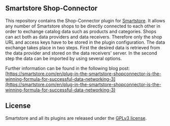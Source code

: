 ## Smartstore Shop-Connector

This repository contains the Shop-Connector plugin for [Smartstore](https://github.com/smartstore/SmartStoreNET). It allows any number of Smartstore shops to be directly connected to each other in order 
to exchange catalog data such as products and categories. Shops can act both as data providers and data receivers. Therefore only the shop URL and access keys have to be stored in the plugin configuration.
The data exchange takes place in two steps. First the desired data is retrieved from the data provider and stored on the data receivers' server. In the second step the data can be imported by using several options.

Further information can be found in the following blog post:  
[https://smartstore.com/en/plug-in-the-smartstore-shopconnector-is-the-winning-formula-for-successful-data-networking-3](https://smartstore.com/en/plug-in-the-smartstore-shopconnector-is-the-winning-formula-for-successful-data-networking-3)

## License

Smartstore and all its plugins are released under the [GPLv3 license](http://www.gnu.org/licenses/gpl-3.0.txt).
